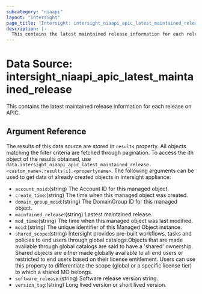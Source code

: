 ```yaml
---
subcategory: "niaapi"
layout: "intersight"
page_title: "Intersight: intersight_niaapi_apic_latest_maintained_release"
description: |-
  This contains the latest maintained release information for each release on APIC.
---
```


# Data Source: intersight_niaapi_apic_latest_maintained_release
This contains the latest maintained release information for each release on APIC.
## Argument Reference
The results of this data source are stored in `results` property.
All objects matching the filter criteria are fetched through pagination.
To access the ith object of the results obtained, use `data.intersight_niaapi_apic_latest_maintained_release.<custom_name>.results[i].<propertyname>`.
The following arguments can be used to get data of already created objects in Intersight appliance:
* `account_moid`:(string) The Account ID for this managed object. 
* `create_time`:(string) The time when this managed object was created. 
* `domain_group_moid`:(string) The DomainGroup ID for this managed object. 
* `maintained_release`:(string) Lastest maintained release. 
* `mod_time`:(string) The time when this managed object was last modified. 
* `moid`:(string) The unique identifier of this Managed Object instance. 
* `shared_scope`:(string) Intersight provides pre-built workflows, tasks and policies to end users through global catalogs.Objects that are made available through global catalogs are said to have a 'shared' ownership. Shared objects are either made globally available to all end users or restricted to end users based on their license entitlement. Users can use this property to differentiate the scope (global or a specific license tier) to which a shared MO belongs. 
* `software_release`:(string) Software release version string. 
* `version_tag`:(string) Long lived version or short lived version. 
 